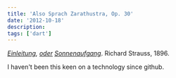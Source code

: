 ```yaml
---
title: 'Also Sprach Zarathustra, Op. 30'
date: '2012-10-18'
description:
tags: ['dart']
---
```

_[Einleitung](http://www.dartflash.com/docs/actionscript-dart.html), [oder](http://pub.dartlang.org/doc) [Sonnenaufgang](http://api.dartlang.org/docs/continuous/index.html)_.  Richard Strauss, 1896.

I haven't been this keen on a technology since github.
